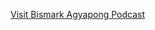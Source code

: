 <a href="https://bismarkagyapong.github.io/podcast" target="_blank">Visit Bismark Agyapong Podcast</a>
